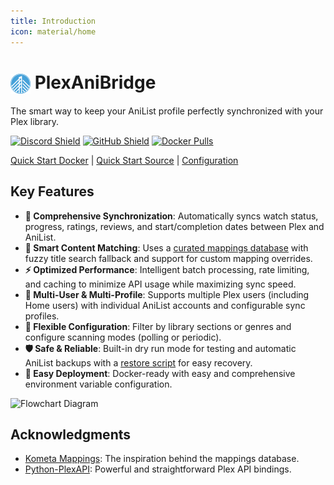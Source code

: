 ```yaml
---
title: Introduction
icon: material/home
---
```


# <a href="https://plexanibridge.elias.eu.org"><img src="./img/logo.png" alt="PlexAniBridge Logo" width="32" style="vertical-align: middle;"/></a> PlexAniBridge

The smart way to keep your AniList profile perfectly synchronized with your Plex library.

[![Discord Shield](https://img.shields.io/badge/dynamic/json?url=https%3A%2F%2Fdiscord.com%2Fapi%2Finvites%2Fey8kyQU9aD%3Fwith_counts%3Dtrue&query=%24.approximate_member_count&style=for-the-badge&logo=discord&label=Discord%20Users&labelColor=%23313338&color=%235865f2&cacheSeconds=10800)](https://discord.gg/ey8kyQU9aD) [![GitHub Shield](https://img.shields.io/github/stars/eliasbenb/PlexAniBridge?style=for-the-badge&logo=github&label=GitHub%20Stars&labelColor=%2324292e&color=%23f0f0f0)](https://github.com/eliasbenb/PlexAniBridge) [![Docker Pulls](https://img.shields.io/badge/dynamic/json?url=https%3A%2F%2Fghcr-badge.elias.eu.org%2Fapi%2Feliasbenb%2FPlexAniBridge%2Fplexanibridge&query=downloadCount&style=for-the-badge&logo=docker&label=Docker%20Pulls&color=2496ed)](https://github.com/eliasbenb/PlexAniBridge/pkgs/container/plexanibridge)

[Quick Start Docker](./quick-start/docker.md) | [Quick Start Source](./quick-start/source.md) | [Configuration](./configuration.md)

## Key Features

- **🔄 Comprehensive Synchronization**: Automatically syncs watch status, progress, ratings, reviews, and start/completion dates between Plex and AniList.
- **🎯 Smart Content Matching**: Uses a [curated mappings database](https://github.com/eliasbenb/PlexAniBridge-Mappings) with fuzzy title search fallback and support for custom mapping overrides.
- **⚡ Optimized Performance**: Intelligent batch processing, rate limiting, and caching to minimize API usage while maximizing sync speed.
- **👥 Multi-User & Multi-Profile**: Supports multiple Plex users (including Home users) with individual AniList accounts and configurable sync profiles.
- **🔧 Flexible Configuration**: Filter by library sections or genres and configure scanning modes (polling or periodic).
- **🛡️ Safe & Reliable**: Built-in dry run mode for testing and automatic AniList backups with a [restore script](https://github.com/eliasbenb/PlexAniBridge/blob/HEAD/scripts/anilist_restore.py) for easy recovery.
- **🐳 Easy Deployment**: Docker-ready with easy and comprehensive environment variable configuration.

![Flowchart Diagram](https://mermaid.ink/img/pako:eNqdVGtr2zAU_StCgZKCE_xMbTEKyfJlkEBpKYMl_aBEsi3iWEaS81iT_z5JVkg29igTxuheXZ1z7z2S3uGaEwoRzCu-X5dYKDB7XtZAj1dJRX9h_m_3neepoodF3_zBnBKGwQsVOyru39zyeLIwi-OaTQQjBXX-8WzR174Zk-oSOsdNw-pi0XcTMMUKr7CkLqCLku2qELgpwRLqr_NdMgODwePpK1brkkqAa7aln1bi8RmrW3NMiLOA4qBiK4HF8WTr6NBoTT7AZys2fF3VrM65QbfsoNRlcXF07LoWCe6AoDtG9_JkevI7pr-RjSeW67UhtphG8JxVtpyXY722jkJQKa8eQRuK1a3j10SuS1IZje9MPsASnLQ-Nyn-oxMuuRnnGwnaxjX3y1TDOCmvwRdtzYYnwXeM6HLcQei2_Lk7Lg11rKgl1S2oUC9OcEAyTyrBNxT1oihy88GeEVWisDl4a15xgXp5nv-EYSTsQGiCfZ_8D8h45iCCJAyj8OMQ0INbKraYEX3T3g3kEqqSbukSIj0lWGxMl886DreKG6UgUqKlHhS8LUqIclxJbbX2UEwZ1upsLyENrr9xfmtC9A4PEAVxOgzSh3iUxWkYh0GaevAIURSGwzDK0lEajGJ_FCZnD363AP4wfUh8PaIgTbIs8fWGQpisXTJaJyo-87ZWEIWZB_V90Id_3j0h9iU5_wBX-1zo?type=png)

<!---
https://mermaid.live/edit#pako:eNqdVGtr2zAU_StCgZKCE_xMbTEKyfJlkEBpKYMl_aBEsi3iWEaS81iT_z5JVkg29igTxuheXZ1z7z2S3uGaEwoRzCu-X5dYKDB7XtZAj1dJRX9h_m_3neepoodF3_zBnBKGwQsVOyru39zyeLIwi-OaTQQjBXX-8WzR174Zk-oSOsdNw-pi0XcTMMUKr7CkLqCLku2qELgpwRLqr_NdMgODwePpK1brkkqAa7aln1bi8RmrW3NMiLOA4qBiK4HF8WTr6NBoTT7AZys2fF3VrM65QbfsoNRlcXF07LoWCe6AoDtG9_JkevI7pr-RjSeW67UhtphG8JxVtpyXY722jkJQKa8eQRuK1a3j10SuS1IZje9MPsASnLQ-Nyn-oxMuuRnnGwnaxjX3y1TDOCmvwRdtzYYnwXeM6HLcQei2_Lk7Lg11rKgl1S2oUC9OcEAyTyrBNxT1oihy88GeEVWisDl4a15xgXp5nv-EYSTsQGiCfZ_8D8h45iCCJAyj8OMQ0INbKraYEX3T3g3kEqqSbukSIj0lWGxMl886DreKG6UgUqKlHhS8LUqIclxJbbX2UEwZ1upsLyENrr9xfmtC9A4PEAVxOgzSh3iUxWkYh0GaevAIURSGwzDK0lEajGJ_FCZnD363AP4wfUh8PaIgTbIs8fWGQpisXTJaJyo-87ZWEIWZB_V90Id_3j0h9iU5_wBX-1zo
--->

## Acknowledgments

- [Kometa Mappings](https://github.com/Kometa-Team/Anime-IDs): The inspiration behind the mappings database.
- [Python-PlexAPI](https://github.com/pkkid/python-plexapi): Powerful and straightforward Plex API bindings.
